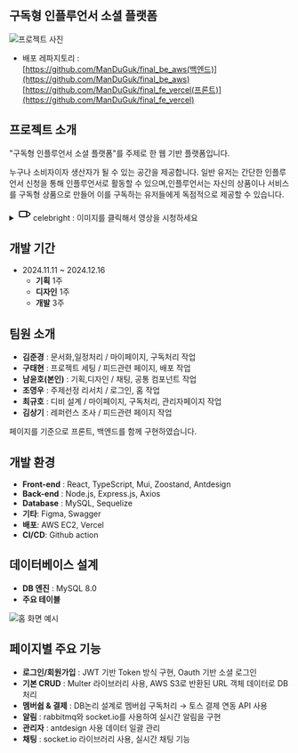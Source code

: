 ## 구독형 인플루언서 소셜 플랫폼

![프로젝트 사진](https://github.com/user-attachments/assets/73dbf88e-7a4d-4485-a01b-fa4f0cbbe6b4)

- 배포 레파지토리 :  
[https://github.com/ManDuGuk/final_be_aws(백엔드)](https://github.com/ManDuGuk/final_be_aws)  
[https://github.com/ManDuGuk/final_fe_vercel(프론트)](https://github.com/ManDuGuk/final_fe_vercel)  




## 프로젝트 소개
"구독형 인플루언서 소셜 플랫폼"를 주제로 한 웹 기반 플랫폼입니다. 

누구나 소비자이자 생산자가 될 수 있는 공간을 제공합니다.
일반 유저는 간단한 인플루언서 신청을 통해 인플루언서로 활동할 수 있으며,인플루언서는 자신의 상품이나 서비스를 구독형 상품으로 만들어
이를 구독하는 유저들에게 독점적으로 제공할 수 있습니다.


<details>
  <summary>
    <svg xmlns="http://www.w3.org/2000/svg" width="24" height="24" viewBox="0 0 24 24" fill="none" stroke="currentColor" stroke-width="2" stroke-linecap="round" stroke-linejoin="round">
  <rect x="3" y="7" width="13" height="10" rx="2" ry="2"></rect>
  <polygon points="16 7 22 11 22 13 16 17 16 7"></polygon>
</svg>
    celebright  :  이미지를 클릭해서 영상을 시청하세요 
  </summary>

  [![유튜브 미리보기 이미지](https://img.youtube.com/vi/x802kp0CkQ8/0.jpg)](https://youtu.be/x802kp0CkQ8)
</details>


## 개발 기간
- 2024.11.11 ~ 2024.12.16  
  - **기획** 1주  
  - **디자인** 1주  
  - **개발** 3주  


## 팀원 소개
- **김준경** : 문서화,일정처리  /  마이페이지, 구독처리 작업
- **구태현** : 프로젝트 세팅  /  피드관련 페이지, 배포 작업
- **남윤호(본인)** : 기획,디자인  /  채팅, 공통 컴포넌트 작업
- **조영우** : 주제선정 리서치  /  로그인, 홈 작업
- **최규호** : 디비 설계  /  마이페이지, 구독처리, 관리자페이지 작업
- **김상기** : 레퍼런스 조사 / 피드관련 페이지 작업

페이지를 기준으로 프론트, 백엔드를 함께 구현하였습니다.


## 개발 환경
- **Front-end** : React, TypeScript, Mui, Zoostand, Antdesign
- **Back-end** : Node.js, Express.js, Axios 
- **Database** : MySQL, Sequelize
- **기타**: Figma, Swagger
- **배포**: AWS EC2, Vercel
- **CI/CD**: Github action


## 데이터베이스 설계
- **DB 엔진** : MySQL 8.0
- **주요 테이블**
<img src="https://github.com/user-attachments/assets/26c0cf93-30e6-4264-b9ee-efe0097ba777" alt="홈 화면 예시" />

## 페이지별 주요 기능
- **로그인/회원가입** : JWT 기반 Token 방식 구현, Oauth 기반 소셜 로그인
- **기본 CRUD** : Multer 라이브러리 사용, AWS S3로 반환된 URL 객체 데이터로 DB 처리
- **멤버쉽 & 결제** : DB논리 설계로 멤버쉽 구독처리 → 토스 결제 연동 API 사용
- **알림** : rabbitmq와 socket.io를 사용하여 실시간 알림을 구현
- **관리자** : antdesign 사용 데이터 일괄 관리
- **채팅** : socket.io 라이브러리 사용, 실시간 채팅 기능
